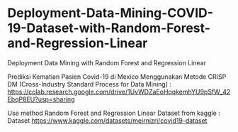 # Deployment-Data-Mining-COVID-19-Dataset-with-Random-Forest-and-Regression-Linear
Deployment Data Mining with Random Forest and Regression Linear 

Prediksi Kematian Pasien Covid-19 di Mexico Menggunakan Metode CRISP DM (Cross-Industry Standard Process for Data Mining) :
https://colab.research.google.com/drive/1UvWDZaEoHqqkemhYU9pSfW_42EbqP8EU?usp=sharing

Use method Random Forest and Regression Linear 
Dataset from kaggle : Dataset https://www.kaggle.com/datasets/meirnizri/covid19-dataset
